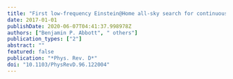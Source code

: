 ```yaml
---
title: "First low-frequency Einstein@Home all-sky search for continuous gravitational waves in Advanced LIGO data"
date: 2017-01-01
publishDate: 2020-06-07T04:41:37.998978Z
authors: ["Benjamin P. Abbott", " others"]
publication_types: ["2"]
abstract: ""
featured: false
publication: "*Phys. Rev. D*"
doi: "10.1103/PhysRevD.96.122004"
---
```



